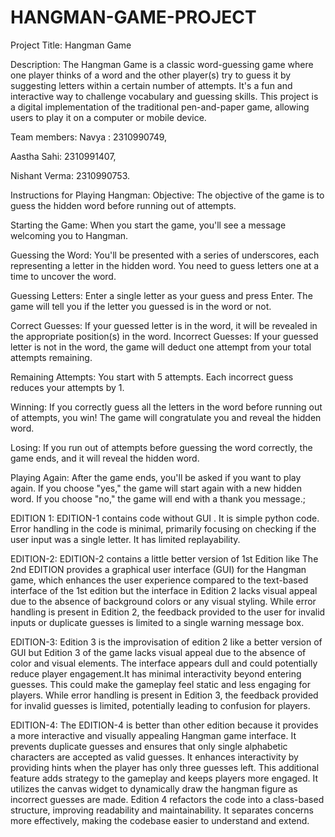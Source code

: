 # HANGMAN-GAME-PROJECT

Project Title: Hangman Game

Description:
The Hangman Game is a classic word-guessing game where one player thinks of a word and the other player(s) try to guess it by suggesting letters within a certain number of attempts.
It's a fun and interactive way to challenge vocabulary and guessing skills. This project is a digital implementation of the traditional pen-and-paper game, allowing users to play it on a computer or mobile device.

Team members:
Navya : 2310990749,

Aastha Sahi: 2310991407,

Nishant Verma: 2310990753.

Instructions for Playing Hangman:
Objective: The objective of the game is to guess the hidden word before running out of attempts.

Starting the Game: When you start the game, you'll see a message welcoming you to Hangman.

Guessing the Word: You'll be presented with a series of underscores, each representing a letter in the hidden word. You need to guess letters one at a time to uncover the word.

Guessing Letters: Enter a single letter as your guess and press Enter. The game will tell you if the letter you guessed is in the word or not.

Correct Guesses: If your guessed letter is in the word, it will be revealed in the appropriate position(s) in the word.
Incorrect Guesses: If your guessed letter is not in the word, the game will deduct one attempt from your total attempts remaining.

Remaining Attempts: You start with 5 attempts. Each incorrect guess reduces your attempts by 1.

Winning: If you correctly guess all the letters in the word before running out of attempts, you win! The game will congratulate you and reveal the hidden word.

Losing: If you run out of attempts before guessing the word correctly, the game ends, and it will reveal the hidden word.

Playing Again: After the game ends, you'll be asked if you want to play again. If you choose "yes," the game will start again with a new hidden word. If you choose "no," the game will end with a thank you message.;


EDITION 1: EDITION-1 contains code without GUI . It is simple python code. Error handling in the code is minimal, primarily focusing on checking if the user input was a single letter. It has limited replayability.

EDITION-2: EDITION-2 contains a little better version of 1st Edition like The 2nd EDITION provides a graphical user interface (GUI) for the Hangman game, which enhances the user experience compared to the text-based interface of the 1st edition but the interface in Edition 2 lacks visual appeal due to the absence of background colors or any visual styling. While error handling is present in Edition 2, the feedback provided to the user for invalid inputs or duplicate guesses is limited to a single warning message box.

EDITION-3: Edition 3 is the improvisation of edition 2 like a better version of GUI but Edition 3 of the game lacks visual appeal due to the absence of color and visual elements. The interface appears dull and could potentially reduce player engagement.It has minimal interactivity beyond entering guesses. This could make the gameplay feel static and less engaging for players. While error handling is present in Edition 3, the feedback provided for invalid guesses is limited, potentially leading to confusion for players.

EDITION-4: The EDITION-4 is better than other edition because it provides a more interactive and visually appealing Hangman game interface. It prevents duplicate guesses and ensures that only single alphabetic characters are accepted as valid guesses. It enhances interactivity by providing hints when the player has only three guesses left. This additional feature adds strategy to the gameplay and keeps players more engaged. It utilizes the canvas widget to dynamically draw the hangman figure as incorrect guesses are made. Edition 4 refactors the code into a class-based structure, improving readability and maintainability. It separates concerns more effectively, making the codebase easier to understand and extend.
